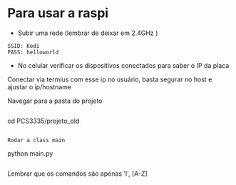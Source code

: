 # Para usar a raspi

- Subir uma rede (lembrar de deixar em 2.4GHz )

```
SSID: Kodi
PASS: helloworld 
```


- No celular verificar os dispositivos conectados para saber o IP da placa

Conectar via termius com esse ip no usuário, basta segurar no host e ajustar o ip/hostname

Navegar para a pasta do projeto

```
```
cd PCS3335/projeto_old
```

Rodar a class main

```
python main.py
```
```

Lembrar que os comandos são apenas 'l', [A-Z]

